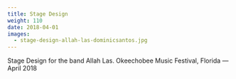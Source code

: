 ```yaml
---
title: Stage Design
weight: 110
date: 2018-04-01
images:
  - stage-design-allah-las-dominicsantos.jpg
---
```

Stage Design for the band Allah Las. Okeechobee Music Festival, Florida —  April 2018
